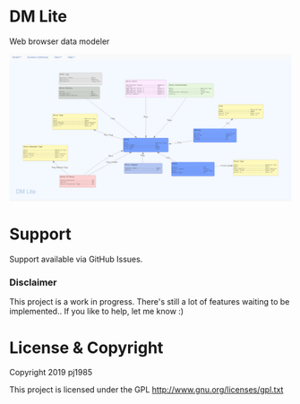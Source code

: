 # DM Lite
Web browser data modeler

![Screenshot](https://github.com/pj1985/dm_lite/blob/master/screen.png "Data Modeler Lite")

# Support
Support available via GitHub Issues. 

### Disclaimer
This project is a work in progress. There's still a lot of features waiting to be implemented.. If you like to help, let me know :)

# License & Copyright
Copyright 2019 pj1985

This project is licensed under the GPL http://www.gnu.org/licenses/gpl.txt
